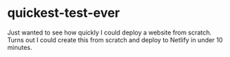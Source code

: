 # quickest-test-ever
Just wanted to see how quickly I could deploy a website from scratch.
Turns out I could create this from scratch and deploy to Netlify in under 10 minutes.